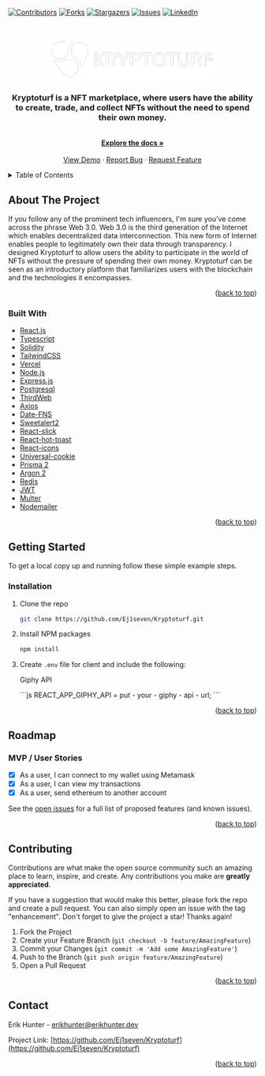 <!-- # Example app with [chakra-ui](https://github.com/chakra-ui/chakra-ui)

This example features how to use [chakra-ui](https://github.com/chakra-ui/chakra-ui) as the component library within a Next.js app.

We are connecting the Next.js `_app.js` with `chakra-ui`'s Theme and ColorMode containers so the pages can have app-wide dark/light mode. We are also creating some components which shows the usage of `chakra-ui`'s style props.

## Preview

Preview the example live on [StackBlitz](http://stackblitz.com/):

[![Open in StackBlitz](https://developer.stackblitz.com/img/open_in_stackblitz.svg)](https://stackblitz.com/github/vercel/next.js/tree/canary/examples/with-chakra-ui)

## Deploy your own

Deploy the example using [Vercel](https://vercel.com?utm_source=github&utm_medium=readme&utm_campaign=next-example):

[![Deploy with Vercel](https://vercel.com/button)](https://vercel.com/new/git/external?repository-url=https://github.com/vercel/next.js/tree/canary/examples/with-chakra-ui&project-name=with-chakra-ui&repository-name=with-chakra-ui)

## How to use

Execute [`create-next-app`](https://github.com/vercel/next.js/tree/canary/packages/create-next-app) with [npm](https://docs.npmjs.com/cli/init) or [Yarn](https://yarnpkg.com/lang/en/docs/cli/create/) to bootstrap the example:

```bash
npx create-next-app --example with-chakra-ui with-chakra-ui-app
# or
yarn create next-app --example with-chakra-ui with-chakra-ui-app
```

Deploy it to the cloud with [Vercel](https://vercel.com/new?utm_source=github&utm_medium=readme&utm_campaign=next-example) ([Documentation](https://nextjs.org/docs/deployment)).

## Notes

Chakra has supported Gradients and RTL in `v1.1`. To utilize RTL, [add RTL direction and swap](https://chakra-ui.com/docs/features/rtl-support).

If you don't have multi-direction app, you should make `<Html lang="ar" dir="rtl">` inside `_document.js`. -->

<div id="top"></div>
<!--
*** Thanks for checking out the Kryptoturf. If you have a suggestion
*** that would make this better, please fork the repo and create a pull request
*** or simply open an issue with the tag "enhancement".
*** Don't forget to give the project a star!
*** Thanks again! Now go create something AMAZING! :D
-->

<!-- PROJECT SHIELDS -->
<!--
*** I'm using markdown "reference style" links for readability.
*** Reference links are enclosed in brackets [ ] instead of parentheses ( ).
*** See the bottom of this document for the declaration of the reference variables
*** for contributors-url, forks-url, etc. This is an optional, concise syntax you may use.
*** https://www.markdownguide.org/basic-syntax/#reference-style-links
-->

[![Contributors][contributors-shield]][contributors-url]
[![Forks][forks-shield]][forks-url]
[![Stargazers][stars-shield]][stars-url]
[![Issues][issues-shield]][issues-url]
[![LinkedIn][linkedin-shield]][linkedin-url]

<!-- PROJECT LOGO -->
<br />
<div align="center">
  
  ![The Forum Lab Logo](client/src/images/logo.png "Kryptoturf Logo")

  <h3 align="center">Kryptoturf is a NFT marketplace, where users have the ability to create, trade, and collect NFTs without the need to spend their own money.</h3>

  <p align="center">
    <br />
    <a href="https://github.com/ej1seven/Kryptoturf"><strong>Explore the docs »</strong></a>
    <br />
    <br />
    <a href="https://kryptoturf.com/">View Demo</a>
    ·
    <a href="https://github.com/ej1seven/Kryptoturf/issues">Report Bug</a>
    ·
    <a href="https://github.com/ej1seven/Kryptoturf/issues">Request Feature</a>
  </p>
</div>

<!-- TABLE OF CONTENTS -->
<details>
  <summary>Table of Contents</summary>
  <ol>
    <li>
      <a href="#about-the-project">About The Project</a>
      <ul>
        <li><a href="#built-with">Built With</a></li>
      </ul>
    </li>
    <li>
      <a href="#getting-started">Getting Started</a>
      <ul>
        <li><a href="#installation">Installation</a></li>
      </ul>
    </li>
    <li><a href="#roadmap">Roadmap</a></li>
    <li><a href="#contributing">Contributing</a></li>
    <li><a href="#contact">Contact</a></li>
  </ol>
</details>

<!-- ABOUT THE PROJECT -->

## About The Project

If you follow any of the prominent tech influencers, I'm sure you've come across the phrase Web 3.0. Web 3.0 is the third generation of the Internet which enables decentralized data interconnection. This new form of Internet enables people to legitimately own their data through transparency. I designed Kryptoturf to allow users the ability to participate in the world of NFTs without the pressure of spending their own money. Kryptoturf can be seen as an introductory platform that familiarizes users with the blockchain and the technologies it encompasses. 

<p align="right">(<a href="#top">back to top</a>)</p>

### Built With

<!-- - [Next.js](https://nextjs.org/) -->

- [React.js](https://reactjs.org/)
- [Typescript](https://typescriptlang.org/)
- [Solidity](https://docs.soliditylang.org/)
- [TailwindCSS](https://tailwindcss.com/)
- [Vercel](https://vercel.com/)
- [Node.js](https://nodejs.org/)
- [Express.js](https://expressjs.com/)
- [Postgresql](https://postgresql.org/)
- [ThirdWeb](https://thirdweb.com/)
- [Axios](https://axios-http.com/)
- [Date-FNS](https://date-fns.org/)
- [Sweetalert2](https://sweetalert2.github.io/)
- [React-slick](https://react-slick.neostack.com/)
- [React-hot-toast](https://react-hot-toast.com/)
- [React-icons](https://react-icons.github.io/react-icons/)
- [Universal-cookie](https://www.npmjs.com/package/universal-cookie)
- [Prisma 2](https://www.prisma.io/)
- [Argon 2](https://www.npmjs.com/package/argon2)
- [Redis](https://redis.io/)
- [JWT](https://www.npmjs.com/package/jsonwebtoken)
- [Multer](https://www.npmjs.com/package/multer)
- [Nodemailer](https://nodemailer.com/about/)

<p align="right">(<a href="#top">back to top</a>)</p>

<!-- GETTING STARTED -->

## Getting Started

To get a local copy up and running follow these simple example steps.

### Installation

1. Clone the repo

   ```sh
   git clone https://github.com/Ej1seven/Kryptoturf.git
   ```

2. Install NPM packages
   ```sh
   npm install
   ```
3. Create `.env` file for client and include the following:
   <p>Giphy API</p>
   ```js
   REACT_APP_GIPHY_API = put - your - giphy - api - url;
   ```

<!-- 4. Create `.env` file for server

   ```js
   DATABASE_URL = put - your - postgres - database - url;
   REDIS_URL = put - your - redis - url;
   PORT = put - your - server - port - number;
   SESSION_SECRET = put - your - session - password;
   CORS_ORIGIN = put - your - localhost - url;
   ```

5. Create `.env.production` file for server

   ```js
   SESSION_SECRET = put - your - session - password;
   CORS_ORIGIN = put - your - production - website - url;
   ``` -->

<p align="right">(<a href="#top">back to top</a>)</p>

<!-- ROADMAP -->

## Roadmap

### MVP / User Stories

- [x] As a user, I can connect to my wallet using Metamask
- [x] As a user, I can view my transactions
- [x] As a user, send ethereum to another account

See the [open issues](https://github.com/ej1seven/Kryptoturf/issues) for a full list of proposed features (and known issues).

<p align="right">(<a href="#top">back to top</a>)</p>

<!-- CONTRIBUTING -->

## Contributing

Contributions are what make the open source community such an amazing place to learn, inspire, and create. Any contributions you make are **greatly appreciated**.

If you have a suggestion that would make this better, please fork the repo and create a pull request. You can also simply open an issue with the tag "enhancement".
Don't forget to give the project a star! Thanks again!

1. Fork the Project
2. Create your Feature Branch (`git checkout -b feature/AmazingFeature`)
3. Commit your Changes (`git commit -m 'Add some AmazingFeature'`)
4. Push to the Branch (`git push origin feature/AmazingFeature`)
5. Open a Pull Request

<p align="right">(<a href="#top">back to top</a>)</p>

<!-- CONTACT -->

## Contact

Erik Hunter - <erikhunter@erikhunter.dev>

Project Link: [https://github.com/Ej1seven/Kryptoturf](https://github.com/Ej1seven/Kryptoturf)

<p align="right">(<a href="#top">back to top</a>)</p>

<!-- MARKDOWN LINKS & IMAGES -->
<!-- https://www.markdownguide.org/basic-syntax/#reference-style-links -->

[contributors-shield]: https://img.shields.io/github/contributors/ej1seven/Kryptoturf?style=plastic
[contributors-url]: https://github.com/ej1seven/Kryptoturf/graphs/contributors
[forks-shield]: https://img.shields.io/github/forks/ej1seven/Kryptoturf.svg?style=plastic
[forks-url]: https://github.com/ej1seven/Kryptoturf/network/members
[stars-shield]: https://img.shields.io/github/stars/ej1seven/Kryptoturf.svg?style=plastic
[stars-url]: https://github.com/ej1seven/Kryptoturf/stargazers
[issues-shield]: https://img.shields.io/github/issues/ej1seven/Kryptoturf.svg?style=plastic
[issues-url]: https://github.com/ej1seven/Kryptoturf/issues
[linkedin-shield]: https://img.shields.io/badge/-LinkedIn-black.svg?style=plastic&logo=linkedin&colorB=555
[linkedin-url]: https://linkedin.com/in/erik-hunter/
[product-screenshot]: images/screenshot.png
